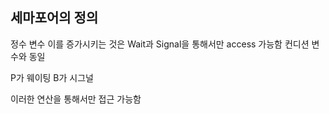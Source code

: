 ## 세마포어의 정의
정수 변수 이를 증가시키는 것은 Wait과 Signal을 통해서만 access 가능함
컨디션 변수와 동일

P가 웨이팅
B가 시그널

이러한 연산을 통해서만 접근 가능함
